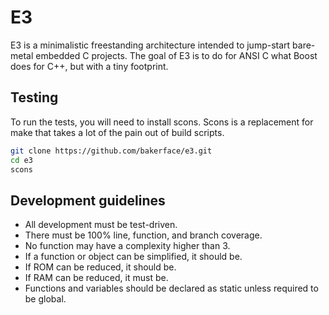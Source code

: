 # E3
E3 is a minimalistic freestanding architecture intended to jump-start bare-metal embedded C projects.
The goal of E3 is to do for ANSI C what Boost does for C++, but with a tiny footprint.

## Testing
To run the tests, you will need to install scons.
Scons is a replacement for make that takes a lot of the pain out of build scripts.

~~~ sh
git clone https://github.com/bakerface/e3.git
cd e3
scons
~~~

## Development guidelines
- All development must be test-driven.
- There must be 100% line, function, and branch coverage.
- No function may have a complexity higher than 3.
- If a function or object can be simplified, it should be.
- If ROM can be reduced, it should be.
- If RAM can be reduced, it must be.
- Functions and variables should be declared as static unless required to be global.
